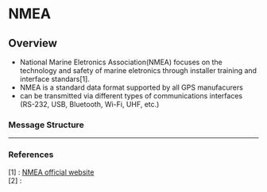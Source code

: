 # NMEA

## Overview

* National Marine Eletronics Association(NMEA) focuses on the technology and safety of marine eletronics through installer training and interface standars[1].
* NMEA is a standard data format supported by all GPS manufacurers
* can be transmitted via different types of communications interfaces (RS-232, USB, Bluetooth, Wi-Fi, UHF, etc.)


### Message Structure



---

### References

[1] : [NMEA official website](https://www.nmea.org/)   
[2] :
